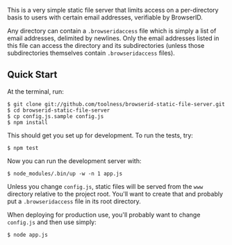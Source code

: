 This is a very simple static file server that limits access on a per-directory basis to users with certain email addresses, verifiable by BrowserID.

Any directory can contain a `.browseridaccess` file which is simply a list of email addresses, delimited by newlines. Only the email addresses listed in this file can access the directory and its subdirectories (unless those subdirectories themselves contain `.browseridaccess` files).

## Quick Start

At the terminal, run:

    $ git clone git://github.com/toolness/browserid-static-file-server.git
    $ cd browserid-static-file-server
    $ cp config.js.sample config.js
    $ npm install
    
This should get you set up for development. To run the tests, try:

    $ npm test

Now you can run the development server with:

    $ node_modules/.bin/up -w -n 1 app.js

Unless you change `config.js`, static files will be served from the `www` directory relative to the project root. You'll want to create that and probably put a `.browseridaccess` file in its root directory.

When deploying for production use, you'll probably want to change `config.js` and then use simply:

    $ node app.js

